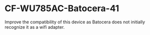 # CF-WU785AC-Batocera-41
Improve the compatibility of this device as Batocera does not initially recognize it as a wifi adapter.
